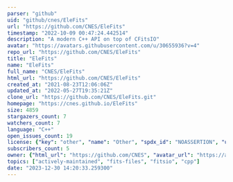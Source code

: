 ```yaml
---
parser: "github"
uid: "github/cnes/EleFits"
url: "https://github.com/CNES/EleFits"
timestamp: "2022-10-09 00:47:24.442514"
description: "A modern C++ API on top of CFitsIO"
avatar: "https://avatars.githubusercontent.com/u/30655936?v=4"
repo_url: "https://github.com/CNES/EleFits"
title: "EleFits"
name: "EleFits"
full_name: "CNES/EleFits"
html_url: "https://github.com/CNES/EleFits"
created_at: "2021-08-23T12:06:06Z"
updated_at: "2022-05-27T19:35:21Z"
clone_url: "https://github.com/CNES/EleFits.git"
homepage: "https://cnes.github.io/EleFits"
size: 4859
stargazers_count: 7
watchers_count: 7
language: "C++"
open_issues_count: 19
license: {"key": "other", "name": "Other", "spdx_id": "NOASSERTION", "url": null, "node_id": "MDc6TGljZW5zZTA="}
subscribers_count: 5
owner: {"html_url": "https://github.com/CNES", "avatar_url": "https://avatars.githubusercontent.com/u/30655936?v=4", "login": "CNES", "type": "Organization"}
topics: ["actively-maintained", "fits-files", "fitsio", "cpp"]
date: "2023-12-30 14:20:33.259300"
---
```

